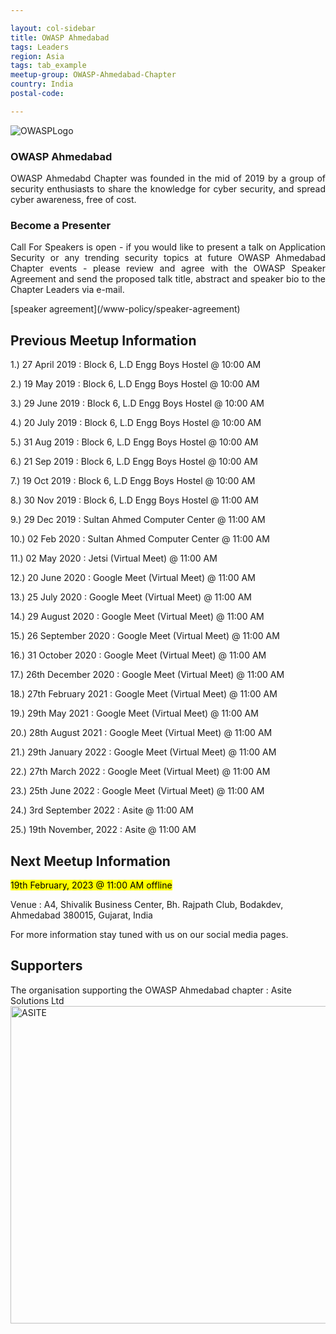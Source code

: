 ```yaml
---

layout: col-sidebar
title: OWASP Ahmedabad
tags: Leaders
region: Asia
tags: tab_example
meetup-group: OWASP-Ahmedabad-Chapter
country: India
postal-code: 

---
```

<img src="https://user-images.githubusercontent.com/40335264/187474725-169066e7-efdb-4a50-b06b-de225aace89e.jpg" alt="OWASPLogo">

### OWASP Ahmedabad
<p style='text-align: justify;'>OWASP Ahmedabd Chapter was founded in the mid of 2019 by a group of security enthusiasts to share the knowledge for cyber security, and spread cyber awareness, free of cost.</p>

### Become a Presenter
<p style='text-align: justify;'>Call For Speakers is open - if you would like to present a talk on Application Security or any trending security topics at future OWASP Ahmedabad Chapter events - please review and agree with the OWASP Speaker Agreement and send the proposed talk title, abstract and speaker bio to the Chapter Leaders via e-mail.</p>[speaker agreement](/www-policy/speaker-agreement)

## Previous Meetup Information

1.) 27 April 2019 : Block 6, L.D Engg Boys Hostel @ 10:00 AM

2.) 19 May 2019 : Block 6, L.D Engg Boys Hostel @ 10:00 AM

3.) 29 June 2019 : Block 6, L.D Engg Boys Hostel @ 10:00 AM

4.) 20 July 2019 : Block 6, L.D Engg Boys Hostel @ 10:00 AM

5.) 31 Aug 2019 : Block 6, L.D Engg Boys Hostel @ 10:00 AM

6.) 21 Sep 2019 : Block 6, L.D Engg Boys Hostel @ 10:00 AM

7.) 19 Oct 2019 : Block 6, L.D Engg Boys Hostel @ 10:00 AM

8.) 30 Nov 2019 : Block 6, L.D Engg Boys Hostel @ 11:00 AM

9.) 29 Dec 2019 : Sultan Ahmed Computer Center @ 11:00 AM

10.) 02 Feb 2020 : Sultan Ahmed Computer Center @ 11:00 AM

11.) 02 May 2020 : Jetsi (Virtual Meet) @ 11:00 AM

12.) 20 June 2020 : Google Meet (Virtual Meet) @ 11:00 AM 

13.) 25 July 2020 : Google Meet (Virtual Meet) @ 11:00 AM

14.) 29 August 2020 : Google Meet (Virtual Meet) @ 11:00 AM

15.) 26 September 2020 : Google Meet (Virtual Meet) @ 11:00 AM

16.) 31 October 2020 : Google Meet (Virtual Meet) @ 11:00 AM

17.) 26th December 2020 : Google Meet (Virtual Meet) @ 11:00 AM 

18.) 27th February 2021 : Google Meet (Virtual Meet) @ 11:00 AM

19.) 29th May 2021 : Google Meet (Virtual Meet) @ 11:00 AM

20.) 28th August 2021 : Google Meet (Virtual Meet) @ 11:00 AM

21.) 29th January 2022 : Google Meet (Virtual Meet) @ 11:00 AM

22.) 27th March 2022 : Google Meet (Virtual Meet) @ 11:00 AM

23.) 25th June 2022 : Google Meet (Virtual Meet) @ 11:00 AM

24.) 3rd September 2022 : Asite @ 11:00 AM

25.) 19th November, 2022 : Asite @ 11:00 AM

## Next Meetup Information
<mark>19th February, 2023 @ 11:00 AM offline</mark>

Venue : A4, Shivalik Business Center,
Bh. Rajpath Club,
Bodakdev,
Ahmedabad 380015, Gujarat, India

For more information stay tuned with us on our social media pages.

## Supporters
The organisation supporting the OWASP Ahmedabad chapter : Asite Solutions Ltd
<a href="https://www.asite.com/"> <img width="508" alt="ASITE" src="https://user-images.githubusercontent.com/40335264/187211551-4d97df78-57c2-4dd6-9224-a18723197548.png"> </a>
